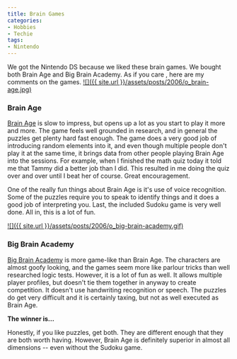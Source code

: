 ```yaml
---
title: Brain Games
categories:
- Hobbies
- Techie
tags:
- Nintendo
---
```


We got the Nintendo DS because we liked these brain games. We bought both Brain Age and Big Brain Academy. As if you care , here are my comments on the games.
[![]({{ site.url }}/assets/posts/2006/o_brain-age.jpg)](http://www.brainage.com/)


### Brain Age

[Brain Age](http://www.brainage.com/) is slow to impress, but opens up a lot as you start to play it more and more. The game feels well grounded in research, and in general the puzzles get plenty hard fast enough. The game does a very good job of introducing random elements into it, and even though multiple people don't play it at the same time, it brings data from other people playing Brain Age into the sessions. For example, when I finished the math quiz today it told me that Tammy did a better job than I did. This resulted in me doing the quiz over and over until I beat her of course. Great encouragement.

One of the really fun things about Brain Age is it's use of voice recognition. Some of the puzzles require you to speak to identify things and it does a good job of interpreting you. Last, the included Sudoku game is very well done. All in, this is a lot of fun.

[![]({{ site.url }}/assets/posts/2006/o_big-brain-academy.gif)](http://www.bigbrainacademy.com/)


### Big Brain Academy

[Big Brain Academy](http://www.bigbrainacademy.com/) is more game-like than Brain Age. The characters are almost goofy looking, and the games seem more like parlour tricks than well researched logic tests. However, it is a lot of fun as well. It allows multiple player profiles, but doesn't tie them together in anyway to create competition. It doesn't use handwriting recognition or speech. The puzzles do get very difficult and it is certainly taxing, but not as well executed as Brain Age.

**The winner is...**

Honestly, if you like puzzles, get both. They are different enough that they are both worth having. However, Brain Age is definitely superior in almost all dimensions -- even without the Sudoku game.
